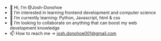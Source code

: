 - 👋 Hi, I’m @Josh-Donohoe
- 👀 I’m interested in learning frontend development and computer science
- 🌱 I’m currently learning: Python, Javascript, html & css
- 💞️ I’m looking to collaborate on anything that can boost my web development knowledge
- 📫 How to reach me -> josh.donohoe001@gmail.com

<!---
Josh-Donohoe/Josh-Donohoe is a ✨ special ✨ repository because its `README.md` (this file) appears on your GitHub profile.
You can click the Preview link to take a look at your changes.
--->

